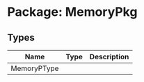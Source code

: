 # Package: MemoryPkg
## Types
| Name        | Type | Description |
| ----------- | ---- | ----------- |
| MemoryPType |      |             |
